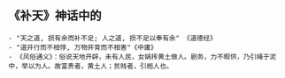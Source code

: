 ## 《补天》神话中的
	- "天之道, 损有余而补不足; 人之道, 损不足以奉有余" 《道德经》
	- "道并行而不相悖, 万物并育而不相害"《中庸》
	- 《风俗通义》：俗说天地开辟，未有人民，女娲抟黄土做人。剧务，力不暇供，乃引绳于泥中，举以为人。故富贵者，黄土人；贫贱者，引縆人也。